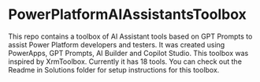 # PowerPlatformAIAssistantsToolbox
This repo contains a toolbox of AI Assistant tools based on GPT Prompts to assist Power Platform developers and testers.
It was created using PowerApps, GPT Prompts, AI Builder and Copilot Studio. This toolbox was inspired by XrmToolbox.
Currently it has 18 tools.
You can check out the Readme in Solutions folder for setup instructions for this toolbox.
